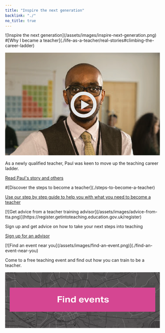 ```yaml
---
title: "Inspire the next generation"
backlink: "./"
no_title: true
---
```


<div class="panel panel-inspire-next-generation" markdown="1">
![Inspire the next generation](/assets/images/inspire-next-generation.png)
</div>

<div class="panel panel-real-stories" markdown="1">
#[<span>Why I became a teacher</span>](./life-as-a-teacher/real-stories#climbing-the-career-ladder)

[![Paul's Story](/assets/images/case-study-video.png)](./life-as-a-teacher/real-stories#climbing-the-career-ladder)

As a newly qualified teacher, Paul was keen to move up the teaching career ladder.

[Read Paul's story and others](./life-as-a-teacher/real-stories#climbing-the-career-ladder "internal")
</div>

<div class="panel-top"></div>
<div class="panel panel-became-teacher" markdown="1">
#[<span>Discover the steps to become a teacher</span>](./steps-to-become-a-teacher)

[Use our step by step guide to help you with what you need to become a teacher](./steps-to-become-a-teacher "internal")
</div>
<div class="panel-bottom"></div>

<div class="panel panel-sign-up-for-advisor" markdown="1">
[![Get advice from a teacher training advisor](/assets/images/advice-from-tta.png)](https://register.getintoteaching.education.gov.uk/register)

Sign up and get advice on how to take your next steps into teaching

[Sign up for an advisor](https://register.getintoteaching.education.gov.uk/register "external")
</div>

<div class="panel panel-find-an-event" markdown="1">
[![Find an event near you](/assets/images/find-an-event.png)](./find-an-event-near-you)

Come to a free teaching event and find out how you can train to be a teacher.

[![Find events](/assets/images/find-event-button.png)](./find-an-event-near-you)
</div>
